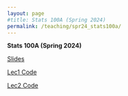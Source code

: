 ```yaml
---
layout: page
#title: Stats 100A (Spring 2024)
permalink: /teaching/spr24_stats100a/
---
```


**Stats 100A (Spring 2024)**


[Slides](slides.pdf)

[Lec1 Code](./andrew_lec1.zip)

[Lec2 Code](./andrew_lec2.zip)